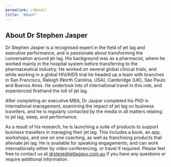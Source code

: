 ```yaml
---
permalink: /about/
title: "About"
---
```


## About Dr Stephen Jasper

Dr Stephen Jasper is a recognised expert in the field of jet lag and executive performance, and is passionate about transforming the conversation around jet lag. His background was as a pharmacist, where he worked mainly in the hospital system before transferring to the pharmaceutical industry. He worked on several global clinical trials, and while working in a global HIV/AIDS trial he headed up a team with branches in San Francisco, Raleigh (North Carolina, USA), Cambridge (UK), São Paulo and Buenos Aires. He undertook lots of international travel in this role, and experienced firsthand the toll of jet lag.

After completing an executive MBA, Dr Jasper completed his PhD in international management, examining the impact of jet lag on business travellers, and he is regularly contacted by the media in all matters relating to jet lag, sleep, and performance.

As a result of his research, he is launching a suite of products to support business travellers in managing their jet lag. This includes a book, an app, workshops, and one on one coaching, as well as franchising products that alleviate jet lag. He is available for speaking engagements, and can work internationally either by video conferencing, or travel if required. Please feel free to contact us at [drsteve@jetlagguy.com.au](mailto:drsteve@jetlagguy.com.au) if you have any questions or require additional information.
